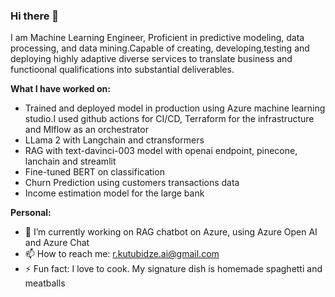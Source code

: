 ### Hi there 👋

I am Machine Learning Engineer, Proficient in predictive modeling, data processing, and data mining.Capable of creating, developing,testing and deploying highly adaptive diverse services to translate business and functioonal qualifications into substantial deliverables.

**What I have worked on:**
- Trained and deployed model in production using Azure machine learning studio.I used github actions for CI/CD,
  Terraform for the infrastructure and Mlflow as an orchestrator
- LLama 2 with Langchain and ctransformers
- RAG with text-davinci-003 model with openai endpoint, pinecone, lanchain and streamlit
- Fine-tuned BERT on classification
- Churn Prediction using customers transactions data
- Income estimation model for the large bank

**Personal:**
- 🔭 I’m currently working on RAG chatbot on Azure, using Azure Open AI and Azure Chat
- 📫 How to reach me: r.kutubidze.ai@gmail.com
- ⚡ Fun fact: I love to cook. My signature dish is homemade spaghetti and meatballs

